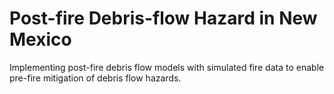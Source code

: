 # Post-fire Debris-flow Hazard in New Mexico
Implementing post-fire debris flow models with simulated fire data to enable pre-fire mitigation of debris flow hazards.
